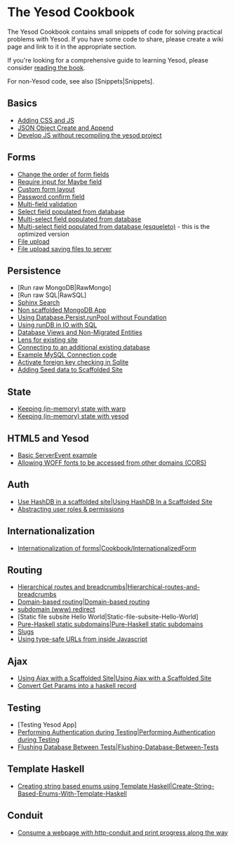 # The Yesod Cookbook

The Yesod Cookbook contains small snippets of code for solving practical problems with Yesod. If you have some code to share, please create a wiki page and link to it in the appropriate section.

If you're looking for a comprehensive guide to learning Yesod, please consider [reading the book](http://www.yesodweb.com/book).

For non-Yesod code, see also [Snippets|Snippets].

## Basics
* [Adding CSS and JS](http://www.yesodweb.com/blog/2013/01/adding-css-js)
* [JSON Object Create and Append](https://github.com/yesodweb/yesod-cookbook/blob/master/cookbook-pages/JSON-data-helpful-manipulations.md)
* [Develop JS without recompiling the yesod project](https://github.com/yesodweb/yesod-cookbook/blob/master/cookbook-pages/Develop-JS-without-recompiling-the-yesod-project.md)

## Forms

* [Change the order of form fields](https://github.com/yesodweb/yesod-cookbook/blob/master/cookbook-pages/OrderFormFields.md)
* [Require input for Maybe field](https://github.com/yesodweb/yesod-cookbook/blob/master/cookbook-pages/RequireInputMaybeField.md)
* [Custom form layout](https://github.com/yesodweb/yesod-cookbook/blob/master/cookbook-pages/CustomFormLayout.md)
* [Password confirm field](https://github.com/yesodweb/yesod-cookbook/blob/master/cookbook-pages/Password-Confirm-Field.md)
* [Multi-field validation](https://github.com/yesodweb/yesod-cookbook/blob/master/cookbook-pages/Cookbook-Multi-field-validation.md)
* [Select field populated from database](https://github.com/yesodweb/yesod-cookbook/blob/master/cookbook-pages/Select-field-populated-from-database.md)
* [Multi-select field populated from database](https://github.com/yesodweb/yesod-cookbook/blob/master/cookbook-pages/Multi-select-field-populated-from-database.md)
* [Multi-select field populated from database (esqueleto)](https://github.com/yesodweb/yesod-cookbook/blob/master/cookbook-pages/Multi-select-field-populated-from-database-(using-esqueleto).md) - this is the optimized version
* [File upload](https://github.com/yesodweb/yesod-cookbook/blob/master/cookbook-pages/Cookbook-File-upload.md)
* [File upload saving files to server](https://github.com/yesodweb/yesod-cookbook/blob/master/cookbook-pages/Cookbook-file-upload-saving-files-to-server.md)

## Persistence

* [Run raw MongoDB|RawMongo]
* [Run raw SQL|RawSQL]
* [Sphinx Search](https://github.com/yesodweb/yesod-cookbook/blob/master/cookbook-pages/Sphinx-Search.md)
* [Non scaffolded MongoDB App](https://github.com/yesodweb/yesod-cookbook/blob/master/cookbook-pages/Non-scaffolded-MongoDB-App.md)
* [Using Database.Persist.runPool without Foundation](https://github.com/yesodweb/yesod-cookbook/blob/master/cookbook-pages/Using-Database.Persist.runPool-without-Foundation.md)
* [Using runDB in IO with SQL ](https://github.com/yesodweb/yesod-cookbook/blob/master/cookbook-pages/runDBConf-in-IO-for-MySQL.md)
* [Database Views and Non-Migrated Entities](https://github.com/yesodweb/yesod-cookbook/blob/master/cookbook-pages/Database-Views-and-Non-Migrated-Entities.md)
* [Lens for existing site](https://github.com/yesodweb/yesod-cookbook/blob/master/cookbook-pages/Lens-for-existing-site.md)
* [Connecting to an additional existing database](https://github.com/yesodweb/yesod-cookbook/blob/master/cookbook-pages/Connecting-to-an-additional-existing-database.md)
* [Example MySQL Connection code](https://github.com/yesodweb/yesod-cookbook/blob/master/cookbook-pages/Example-MySQL-Connection-code.md)
* [Activate foreign key checking in Sqlite](https://github.com/yesodweb/yesod-cookbook/blob/master/cookbook-pages/Activate-foreign-key-checking-in-Sqlite.md)
* [Adding Seed data to Scaffolded Site](https://github.com/yesodweb/yesod-cookbook/blob/master/cookbook-pages/Adding-Seed-Data-to-Scaffolded-Site.md)

## State

* [Keeping (in-memory) state with warp](https://github.com/yesodweb/yesod-cookbook/blob/master/cookbook-pages/Keeping-(in-memory)-state-with-warp.md)
* [Keeping (in-memory) state with yesod](https://github.com/yesodweb/yesod-cookbook/blob/master/cookbook-pages/Keeping-(in-memory)-state-with-yesod.md)

## HTML5 and Yesod
* [Basic ServerEvent example](https://github.com/yesodweb/yesod-cookbook/blob/master/cookbook-pages/Basic-ServerEvent-example.md)
* [Allowing WOFF fonts to be accessed from other domains (CORS)](https://github.com/yesodweb/yesod-cookbook/blob/master/cookbook-pages/Allowing-WOFF-fonts-to-be-accessed-from-other-domains-(CORS).md)

## Auth

* [Use HashDB in a scaffolded site|Using HashDB In a Scaffolded Site](https://github.com/yesodweb/yesod-cookbook/blob/master/cookbook-pages/Using-HashDB-In-a-Scaffolded-Site.md)
* [Abstracting user roles & permissions](http://blog.felipe.lessa.nom.br/?p=7)

## Internationalization

* [Internationalization of forms|Cookbook/InternationalizedForm](https://github.com/yesodweb/yesod-cookbook/blob/master/cookbook-pages/Cookbook-InternationalizedForm.md)

## Routing

* [Hierarchical routes and breadcrumbs|Hierarchical-routes-and-breadcrumbs](https://github.com/yesodweb/yesod-cookbook/blob/master/cookbook-pages/Hierarchical-routes-and-breadcrumbs.md)
* [Domain-based routing|Domain-based routing](https://github.com/yesodweb/yesod-cookbook/blob/master/cookbook-pages/Domain-based-routing.md)
* [subdomain (www) redirect](/show/topic/536)
* [Static file subsite Hello World|Static-file-subsite-Hello-World]
* [Pure-Haskell static subdomains|Pure-Haskell static subdomains](https://github.com/yesodweb/yesod-cookbook/blob/master/cookbook-pages/Pure-Haskell-static-subdomains.md)
* [Slugs](https://github.com/yesodweb/yesod-cookbook/blob/master/cookbook-pages/Slugs.md)
* [Using type-safe URLs from inside Javascript](https://github.com/yesodweb/yesod-cookbook/blob/master/cookbook-pages/Using-type-safe-urls-from-inside-javascript.md)

## Ajax

* [Using Ajax with a Scaffolded Site|Using Ajax with a Scaffolded Site](https://github.com/yesodweb/yesod-cookbook/blob/master/cookbook-pages/Using-Ajax-with-a-Scaffolded-Site.md)
* [Convert Get Params into a haskell record ](https://github.com/yesodweb/yesod-cookbook/blob/master/cookbook-pages/Convert-get-params-into-a-haskell-record.md)

## Testing

* [Testing Yesod App]
* [Performing Authentication during Testing|Performing Authentication during Testing](https://github.com/yesodweb/yesod-cookbook/blob/master/cookbook-pages/Performing-Authentication-during-Testing.md)
* [Flushing Database Between Tests|Flushing-Database-Between-Tests](https://github.com/yesodweb/yesod-cookbook/blob/master/cookbook-pages/Flushing-database-between-tests.md)

## Template Haskell

* [Creating string based enums using Template Haskell|Create-String-Based-Enums-With-Template-Haskell](https://github.com/yesodweb/yesod-cookbook/blob/master/cookbook-pages/Create-String-Based-Enums-With-Template-Haskell.md)

## Conduit

* [Consume a webpage with http-conduit and print progress along the way](https://github.com/yesodweb/yesod-cookbook/blob/master/cookbook-pages/Consume-a-webpage-with-http-conduit-and-print-progress-along-the-way.md)
